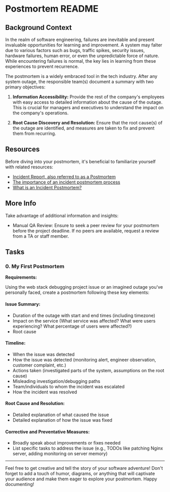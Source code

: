 # Postmortem README

## Background Context

In the realm of software engineering, failures are inevitable and present invaluable opportunities for learning and improvement. A system may falter due to various factors such as bugs, traffic spikes, security issues, hardware failures, human error, or even the unpredictable force of nature. While encountering failures is normal, the key lies in learning from these experiences to prevent recurrence.

The postmortem is a widely embraced tool in the tech industry. After any system outage, the responsible team(s) document a summary with two primary objectives:

1. **Information Accessibility:** Provide the rest of the company's employees with easy access to detailed information about the cause of the outage. This is crucial for managers and executives to understand the impact on the company's operations.

2. **Root Cause Discovery and Resolution:** Ensure that the root cause(s) of the outage are identified, and measures are taken to fix and prevent them from recurring.

## Resources

Before diving into your postmortem, it's beneficial to familiarize yourself with related resources:

- [Incident Report, also referred to as a Postmortem](#)
- [The importance of an incident postmortem process](#)
- [What is an Incident Postmortem?](#)

## More Info

Take advantage of additional information and insights:

- Manual QA Review: Ensure to seek a peer review for your postmortem before the project deadline. If no peers are available, request a review from a TA or staff member.

## Tasks

### 0. My First Postmortem

**Requirements:**

Using the web stack debugging project issue or an imagined outage you've personally faced, create a postmortem following these key elements:

#### Issue Summary:

- Duration of the outage with start and end times (including timezone)
- Impact on the service (What service was affected? What were users experiencing? What percentage of users were affected?)
- Root cause

#### Timeline:

- When the issue was detected
- How the issue was detected (monitoring alert, engineer observation, customer complaint, etc.)
- Actions taken (investigated parts of the system, assumptions on the root cause)
- Misleading investigation/debugging paths
- Team/individuals to whom the incident was escalated
- How the incident was resolved

#### Root Cause and Resolution:

- Detailed explanation of what caused the issue
- Detailed explanation of how the issue was fixed

#### Corrective and Preventative Measures:

- Broadly speak about improvements or fixes needed
- List specific tasks to address the issue (e.g., TODOs like patching Nginx server, adding monitoring on server memory)

---

Feel free to get creative and tell the story of your software adventure! Don't forget to add a touch of humor, diagrams, or anything that will captivate your audience and make them eager to explore your postmortem. Happy documenting!

